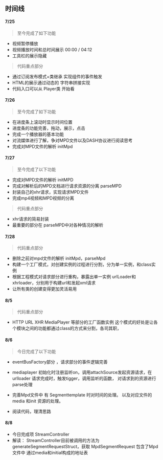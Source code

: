 ## 时间线
#### 7/25
>至今完成了如下功能
- 视频暂停播放
- 视频播放时间和总时间展示 00:00 / 04:12 
- 工具栏的展示隐藏
>代码重点部分
- 通过订阅发布模式+类继承 实现组件的事件触发
- HTML的展示通过动态的 字符串拼接实现
- 代码入口可以从 Player类 开始看

#### 7/26
>至今完成了如下功能
- 在进度条上滚动时显示时间位置
- 进度条的功能完善，拖动，展示，点击
- 完成一个播放器的基本功能
- 对流媒体进行了解，争对MPD文件以及DASH协议进行阅读思考
- 完成对MPD文件的解析 initMpd

#### 7/27
>至今完成了以下功能
- 完成对MPD文件的解析 initMPD
- 完成对解析后的MPD文档进行请求资源的分离 parseMPD
- 封装自己的xhr请求，实现请求MPD文件
- 完成mp4视频和MPD视频的分离
>代码重点部分
- xhr请求的简易封装
- 最重要的部分在 parseMPD中对各种情况的解析

#### 7/28
>代码重点部分
- 删除之前对mpd文件的解析 initMpd，parseMpd
- 构建一个工厂模式，对创建实例的过程进行分割，分为单一实例，和class实例
- 根据工程模式对请求部分进行重构，暴露出单一实例 urlLoader和 xhrloader，分别用于构建url和发起xml请求
- 让所有类的创建变得更加灵活易用

#### 8/5
>代码重点部分
- HTTP URL XHR MediaPlayer 等部分的工厂函数实例
这个模式的好处是让各个模块之间的功能都通过class的方式来分割，各司其职，

#### 8/6
>今日完成了以下功能
- eventBusFactory部分 ，请求部分的事件逻辑完善
- mediaplayer 初始化时注册监听on，调用attachSource发起资源请求，在urlloader 请求完成时，触发tigger，调用监听的函数， 对请求到的资源进行 parse处理
- 完善Mpd文件中 有 Segmenttemplate 时对时间的处理。 以及对应文件的 media 和init 资源的处理。

- 阅读代码，理清思路

#### 8/8
- 今日完成项 StreamController
- 解读： StreamController目前被调用的方法为 generateSegmentRequestStruct，获取 MpdSegmentRequest 包含了Mpd文件中 通过media和initial构成的地址表 